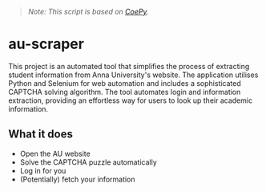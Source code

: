 > *Note: This script is based on [CoePy](https://github.com/antony-jr/CoePy).*
# au-scraper
This project is an automated tool that simplifies the process of extracting student information from Anna University's website. The application utilises Python and Selenium for web automation and includes a sophisticated CAPTCHA solving algorithm. The tool automates login and information extraction, providing an effortless way for users to look up their academic information.

## What it does
- Open the AU website
- Solve the CAPTCHA puzzle automatically
- Log in for you
- (Potentially) fetch your information
